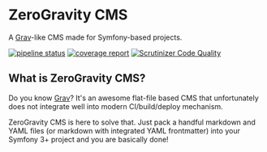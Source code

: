 ZeroGravity CMS
===============

A [Grav](https://getgrav.org/)-like CMS made for Symfony-based projects.

[![pipeline status](https://gitlab.com/zero-gravity/zero-gravity-cms/badges/master/pipeline.svg)](https://gitlab.com/zero-gravity/zero-gravity-cms/commits/master)
[![coverage report](https://gitlab.com/zero-gravity/zero-gravity-cms/badges/master/coverage.svg)](https://gitlab.com/zero-gravity/zero-gravity-cms/commits/master)
[![Scrutinizer Code Quality](https://scrutinizer-ci.com/g/zero-gravity-cms/zero-gravity-cms/badges/quality-score.png?b=master)](https://scrutinizer-ci.com/g/zero-gravity-cms/zero-gravity-cms/?branch=master)

What is ZeroGravity CMS?
------------------------

Do you know [Grav](https://getgrav.org/)? It's an awesome flat-file based CMS that
unfortunately does not integrate well into modern CI/build/deploy mechanism.

ZeroGravity CMS is here to solve that. Just pack a handful markdown and YAML files
(or markdown with integrated YAML frontmatter) into your Symfony 3+ project and you
are basically done!
